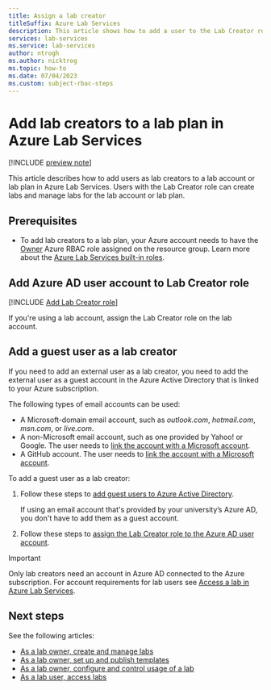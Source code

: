 ```yaml
---
title: Assign a lab creator
titleSuffix: Azure Lab Services
description: This article shows how to add a user to the Lab Creator role for a lab plan in Azure Lab Services. Lab creators can create labs within the lab plan.
services: lab-services
ms.service: lab-services
author: ntrogh
ms.author: nicktrog
ms.topic: how-to
ms.date: 07/04/2023
ms.custom: subject-rbac-steps
---
```


# Add lab creators to a lab plan in Azure Lab Services

[!INCLUDE [preview note](./includes/lab-services-new-update-focused-article.md)]

This article describes how to add users as lab creators to a lab account or lab plan in Azure Lab Services. Users with the Lab Creator role can create labs and manage labs for the lab account or lab plan.

## Prerequisites

- To add lab creators to a lab plan, your Azure account needs to have the [Owner](./concept-lab-services-role-based-access-control.md#owner-role) Azure RBAC role assigned on the resource group. Learn more about the [Azure Lab Services built-in roles](./concept-lab-services-role-based-access-control.md).

## Add Azure AD user account to Lab Creator role

[!INCLUDE [Add Lab Creator role](./includes/lab-services-add-lab-creator.md)]

If you're using a lab account, assign the Lab Creator role on the lab account. 

## Add a guest user as a lab creator

If you need to add an external user as a lab creator, you need to add the external user as a guest account in the Azure Active Directory that is linked to your Azure subscription.

The following types of email accounts can be used:

- A Microsoft-domain email account, such as *outlook.com*, *hotmail.com*, *msn.com*, or *live.com*.
- A non-Microsoft email account, such as one provided by Yahoo! or Google. The user needs to [link the account with a Microsoft account](./how-to-manage-labs.md#use-a-non-organizational-account-as-a-lab-creator).
- A GitHub account. The user needs to [link the account with a Microsoft account](./how-to-manage-labs.md#use-a-non-organizational-account-as-a-lab-creator).

To add a guest user as a lab creator:

1. Follow these steps to [add guest users to Azure Active Directory](/azure/active-directory/external-identities/b2b-quickstart-add-guest-users-portal).

    If using an email account that's provided by your university’s Azure AD, you don't have to add them as a guest account.

1. Follow these steps to [assign the Lab Creator role to the Azure AD user account](#add-azure-ad-user-account-to-lab-creator-role).

> [!IMPORTANT]
> Only lab creators need an account in Azure AD connected to the Azure subscription. For account requirements for lab users see [Access a lab in Azure Lab Services](./how-to-access-lab-virtual-machine.md).

## Next steps

See the following articles:

- [As a lab owner, create and manage labs](how-to-manage-labs.md)
- [As a lab owner, set up and publish templates](how-to-create-manage-template.md)
- [As a lab owner, configure and control usage of a lab](how-to-manage-lab-users.md)
- [As a lab user, access labs](how-to-use-lab.md)
